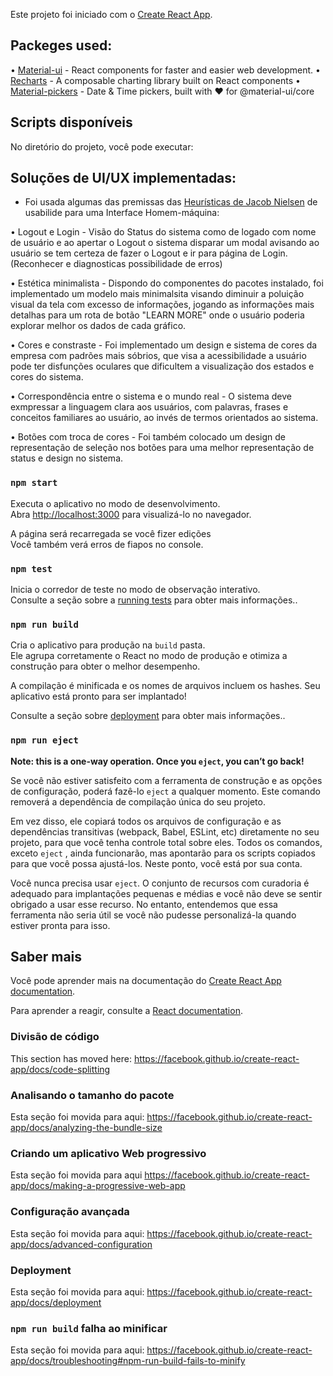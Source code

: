 Este projeto foi iniciado com o [Create React App](https://github.com/facebook/create-react-app).


## Packeges used: 

• [Material-ui](https://material-ui.com/pt/) - React components for faster and easier web development.
• [Recharts](https://recharts.org/en-US/) - A composable charting library built on React components
• [Material-pickers](https://material-ui-pickers.dev/) - Date & Time pickers, built with ❤️ for @material-ui/core

## Scripts disponíveis

No diretório do projeto, você pode executar:


## Soluções de UI/UX implementadas:

- Foi usada algumas das premissas das [Heurísticas de Jacob Nielsen](http://www.dclick.com.br/2012/02/12/heuristica/) de usabilide para uma Interface Homem-máquina:

• Logout e Login - Visão do Status do sistema como de logado com nome de usuário e ao apertar o Logout o sistema disparar um modal avisando ao usuário se tem certeza de fazer o Logout e ir para página de Login. (Reconhecer e diagnosticas possibilidade de erros)

• Estética minimalista - Dispondo do componentes do pacotes instalado, foi implementado um modelo mais minimalsita visando diminuir a poluição visual da tela com excesso de informações, jogando as informações mais detalhas para um rota de botão "LEARN MORE" onde o usuário poderia explorar melhor os dados de cada gráfico.

• Cores e constraste - Foi implementado um design e sistema de cores da empresa com padrões mais sóbrios, que visa a acessibilidade a usuário pode ter disfunções oculares que dificultem a visualização dos estados e cores do sistema.

• Correspondência entre o sistema e o mundo real - O sistema deve exmpressar a linguagem clara aos usuários, com palavras, frases e conceitos familiares ao usuário, ao invés de termos orientados ao sistema. 

• Botões com troca de cores - Foi também colocado um design de representação de seleção nos botões para uma melhor representação de status e design no sistema.

### `npm start`

Executa o aplicativo no modo de desenvolvimento.<br />
Abra [http://localhost:3000](http://localhost:3000) para visualizá-lo no navegador.

A página será recarregada se você fizer edições<br />
Você também verá erros de fiapos no console.

### `npm test`

Inicia o corredor de teste no modo de observação interativo.<br />
Consulte a seção sobre a [running tests](https://facebook.github.io/create-react-app/docs/running-tests) para obter mais informações..

### `npm run build`

Cria o aplicativo para produção na `build` pasta.<br />
Ele agrupa corretamente o React no modo de produção e otimiza a construção para obter o melhor desempenho.

A compilação é minificada e os nomes de arquivos incluem os hashes.
Seu aplicativo está pronto para ser implantado!

Consulte a seção sobre [deployment](https://facebook.github.io/create-react-app/docs/deployment) para obter mais informações..

### `npm run eject`

**Note: this is a one-way operation. Once you `eject`, you can’t go back!**

Se você não estiver satisfeito com a ferramenta de construção e as opções de configuração, poderá fazê-lo  `eject` a qualquer momento. Este comando removerá a dependência de compilação única do seu projeto.

Em vez disso, ele copiará todos os arquivos de configuração e as dependências transitivas (webpack, Babel, ESLint, etc) diretamente no seu projeto, para que você tenha controle total sobre eles. Todos os comandos, exceto  `eject` , ainda funcionarão, mas apontarão para os scripts copiados para que você possa ajustá-los. Neste ponto, você está por sua conta.

Você nunca precisa usar `eject`. O conjunto de recursos com curadoria é adequado para implantações pequenas e médias e você não deve se sentir obrigado a usar esse recurso. No entanto, entendemos que essa ferramenta não seria útil se você não pudesse personalizá-la quando estiver pronta para isso.

## Saber mais

Você pode aprender mais na documentação do [Create React App documentation](https://facebook.github.io/create-react-app/docs/getting-started).

Para aprender a reagir, consulte a [React documentation](https://reactjs.org/).

### Divisão de código

This section has moved here: https://facebook.github.io/create-react-app/docs/code-splitting

### Analisando o tamanho do pacote

Esta seção foi movida para aqui: https://facebook.github.io/create-react-app/docs/analyzing-the-bundle-size

### Criando um aplicativo Web progressivo

Esta seção foi movida para aqui https://facebook.github.io/create-react-app/docs/making-a-progressive-web-app

### Configuração avançada

Esta seção foi movida para aqui: https://facebook.github.io/create-react-app/docs/advanced-configuration

### Deployment

Esta seção foi movida para aqui: https://facebook.github.io/create-react-app/docs/deployment

### `npm run build` falha ao minificar

Esta seção foi movida para aqui: https://facebook.github.io/create-react-app/docs/troubleshooting#npm-run-build-fails-to-minify
